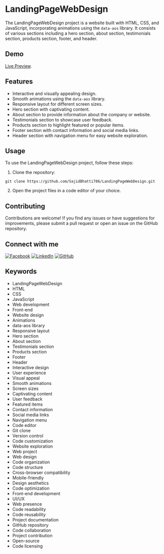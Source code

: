 # LandingPageWebDesign

The LandingPageWebDesign project is a website built with HTML, CSS, and JavaScript, incorporating animations using the `data-aos` library. It consists of various sections including a hero section, about section, testimonials section, products section, footer, and header.

## Demo

[Live Preview](https://sajidbhatti786.github.io/LandingPageWebDesign/).

## Features

- Interactive and visually appealing design.
- Smooth animations using the `data-aos` library.
- Responsive layout for different screen sizes.
- Hero section with captivating content.
- About section to provide information about the company or website.
- Testimonials section to showcase user feedback.
- Products section to highlight featured or popular items.
- Footer section with contact information and social media links.
- Header section with navigation menu for easy website exploration.

## Usage

To use the LandingPageWebDesign project, follow these steps:

1. Clone the repository:

`git clone https://github.com/SajidBhatti786/LandingPageWebDesign.git`

2. Open the project files in a code editor of your choice.

## Contributing

Contributions are welcome! If you find any issues or have suggestions for improvements, please submit a pull request or open an issue on the GitHub repository.

## Connect with me
[![Facebook](https://img.shields.io/badge/Facebook-Follow-blue)](https://www.facebook.com/profile.php?id=100026991042689&mibextid=ZbWKwL)
[![LinkedIn](https://img.shields.io/badge/LinkedIn-Connect-blue)](https://www.linkedin.com/in/sajid-bhatti-b2436b24a)
[![GitHub](https://img.shields.io/github/followers/YOUR_GITHUB_USERNAME?style=social)](https://github.com/SajidBhatti786)

## Keywords

- LandingPageWebDesign
- HTML
- CSS
- JavaScript
- Web development
- Front-end
- Website design
- Animations
- data-aos library
- Responsive layout
- Hero section
- About section
- Testimonials section
- Products section
- Footer
- Header
- Interactive design
- User experience
- Visual appeal
- Smooth animations
- Screen sizes
- Captivating content
- User feedback
- Featured items
- Contact information
- Social media links
- Navigation menu
- Code editor
- Git clone
- Version control
- Code customization
- Website exploration
- Web project
- Web design
- Code organization
- Code structure
- Cross-browser compatibility
- Mobile-friendly
- Design aesthetics
- Code optimization
- Front-end development
- UI/UX
- Web presence
- Code readability
- Code reusability
- Project documentation
- GitHub repository
- Code collaboration
- Project contribution
- Open-source
- Code licensing
